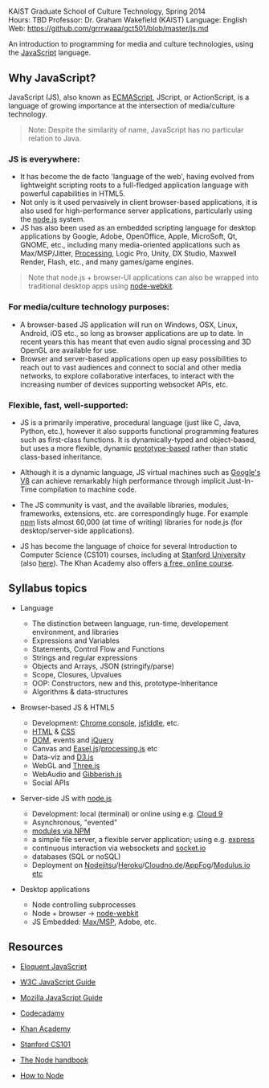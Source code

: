 # <Supplementary Introduction to Programming>

KAIST Graduate School of Culture Technology, Spring 2014   
Hours: TBD
Professor: Dr. Graham Wakefield (KAIST)
Language: English   
Web: https://github.com/grrrwaaa/gct501/blob/master/js.md

An introduction to programming for media and culture technologies, using the [JavaScript](http://en.wikipedia.org/wiki/JavaScript) language. 

## Why JavaScript?

JavaScript (JS), also known as [ECMAScript](http://en.wikipedia.org/wiki/ECMAScript), JScript, or ActionScript,  is a language of growing importance at the intersection of media/culture technology. 

> Note: Despite the similarity of name, JavaScript has no particular relation to Java.

### JS is everywhere:

- It has become the de facto 'language of the web', having evolved from lightweight scripting roots to a full-fledged application language with powerful capabilities in HTML5. 
- Not only is it used pervasively in client browser-based applications, it is also used for high-performance server applications, particularly using the [node.js](http://nodejs.org/) system. 
- JS has also been used as an embedded scripting language for desktop applications by Google, Adobe, OpenOffice, Apple, MicroSoft, Qt, GNOME, etc., including many media-oriented applications such as Max/MSP/Jitter, [Processing](http://en.wikipedia.org/wiki/Processing.js), Logic Pro, Unity, DX Studio, Maxwell Render, Flash, etc., and many games/game engines.

> Note that node.js + browser-UI applications can also be wrapped into traditional desktop apps using [node-webkit](https://github.com/rogerwang/node-webkit/wiki). 

### For media/culture technology purposes:

- A browser-based JS application will run on Windows, OSX, Linux, Android, iOS etc., so long as browser applications are up to date. In recent years this has meant that even audio signal processing and 3D OpenGL are available for use. 
- Browser and server-based applications open up easy possibilities to reach out to vast audiences and connect to social and other media networks, to explore collaborative interfaces, to interact with the increasing number of devices supporting websocket APIs, etc.

### Flexible, fast, well-supported:

- JS is a primarily imperative, procedural language (just like C, Java, Python, etc.), however it also supports functional programming features such as first-class functions. It is dynamically-typed and object-based, but uses a more flexible, dynamic [prototype-based](http://en.wikipedia.org/wiki/Prototype-based_programming) rather than static class-based inheritance. 

- Although it is a dynamic language, JS virtual machines such as [Google's V8](http://en.wikipedia.org/wiki/V8_(JavaScript_engine)) can achieve remarkably high performance through implicit Just-In-Time compilation to machine code.  

- The JS community is vast, and the available libraries, modules, frameworks, extensions, etc. are correspondingly huge. For example [npm](https://www.npmjs.org/) lists almost 60,000 (at time of writing) libraries for node.js (for desktop/server-side applications). 

- JS has become the language of choice for several Introduction to Computer Science (CS101) courses, including at [Stanford University](http://www.stanford.edu/class/cs101/) (also [here](https://www.coursera.org/course/cs101)). The Khan Academy also offers [a free, online course](https://www.khanacademy.org/cs).

## Syllabus topics

- Language
	- The distinction between language, run-time, developement environment, and libraries
	- Expressions and Variables
	- Statements, Control Flow and Functions
	- Strings and regular expressions
	- Objects and Arrays, JSON (stringify/parse)
	- Scope, Closures, Upvalues
	- OOP: Constructors, new and this, prototype-Inheritance
	- Algorithms & data-structures

- Browser-based JS & HTML5	
	- Development: [Chrome console](https://developers.google.com/chrome-developer-tools/docs/console), [jsfiddle](http://jsfiddle.net/), etc.
	- [HTML](http://www.w3schools.com/html/) & [CSS](http://www.w3schools.com/css/default.asp)
	- [DOM](http://www.w3schools.com/js/js_htmldom.asp), events and [jQuery](http://jquery.com/)
	- Canvas and [Easel.js](http://www.createjs.com/#!/EaselJS)/[processing.js](http://processingjs.org/articles/jsQuickStart.html) etc
	- Data-viz and [D3.js](http://d3js.org/)
	- WebGL and [Three.js](http://threejs.org/)
	- WebAudio and [Gibberish.js](http://www.charlie-roberts.com/gibberish/)
	- Social APIs
	
- Server-side JS with [node.js](http://nodejs.org/)
	- Development: local (terminal) or online using e.g. [Cloud 9](https://c9.io/)
	- Asynchronous, "evented"
	- [modules via NPM](https://www.npmjs.org/)
	- a simple file server, a flexible server application; using e.g. [express](http://expressjs.com/)
	- continuous interaction via websockets and [socket.io](http://socket.io/)
	- databases (SQL or noSQL)
	- Deployment on [Nodejitsu](https://www.nodejitsu.com/)/[Heroku](https://www.heroku.com/)/[Cloudno.de](http://cloudno.de/)/[AppFog](https://www.appfog.com/)/[Modulus.io](https://modulus.io/) [etc](https://github.com/joyent/node/wiki/node-hosting)
	
- Desktop applications
	- Node controlling subprocesses
	- Node + browser -> [node-webkit](https://github.com/rogerwang/node-webkit/wiki)
	- JS Embedded: [Max/MSP](http://www.cycling74.com/docs/max5/tutorials/max-tut/javascriptchapter01.html), Adobe, etc.

## Resources

- [Eloquent JavaScript](http://eloquentjavascript.net/contents.html)
- [W3C JavaScript Guide](http://www.w3schools.com/js/)
- [Mozilla JavaScript Guide](https://developer.mozilla.org/en-US/docs/Web/JavaScript/Guide)
- [Codecadamy](http://www.codecademy.com/tracks/javascript)
- [Khan Academy](https://www.khanacademy.org/cs/programming)
- [Stanford CS101](https://www.coursera.org/course/cs101)

- [The Node handbook](http://www.nodebeginner.org/)
- [How to Node](http://howtonode.org/)